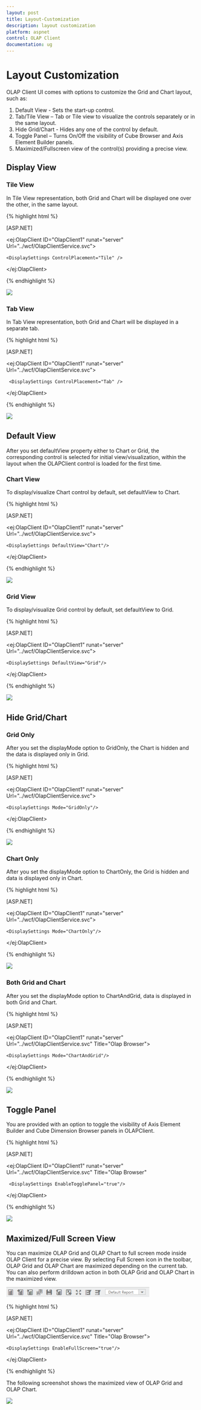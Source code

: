 ```yaml
---
layout: post
title: Layout-Customization
description: layout customization
platform: aspnet
control: OLAP Client
documentation: ug
---
```


# Layout Customization

OLAP Client UI comes with options to customize the Grid and Chart layout, such as:

1. Default View - Sets the start-up control. 
2. Tab/Tile View – Tab or Tile view to visualize the controls separately or in the same layout. 
3. Hide Grid/Chart - Hides any one of the control by default. 
4. Toggle Panel – Turns On/Off the visibility of Cube Browser and Axis Element Builder panels.  
5. Maximized/Fullscreen view of the control(s) providing a precise view.

## Display View


### Tile View

In Tile View representation, both Grid and Chart will be displayed one over the other, in the same layout. 


{% highlight html %}

[ASP.NET]

<ej:OlapClient ID="OlapClient1" runat="server" Url="../wcf/OlapClientService.svc">

    <DisplaySettings ControlPlacement="Tile" />

</ej:OlapClient>

{% endhighlight  %}


![](Layout-Customization_images/Layout-Customization_img1.png) 



### Tab View

In Tab View representation, both Grid and Chart will be displayed in a separate tab.


{% highlight html %}

[ASP.NET]



<ej:OlapClient ID="OlapClient1" runat="server" Url="../wcf/OlapClientService.svc">

     <DisplaySettings ControlPlacement="Tab" />

 </ej:OlapClient>

{% endhighlight %}


![](Layout-Customization_images/Layout-Customization_img2.png) 



## Default View

After you set defaultView property either to Chart or Grid, the corresponding control is selected for initial view/visualization, within the layout when the OLAPClient control is loaded for the first time. 

### Chart View

To display/visualize Chart control by default, set defaultView to Chart.


{% highlight html %}

[ASP.NET]

<ej:OlapClient ID="OlapClient1" runat="server" Url="../wcf/OlapClientService.svc">

    <DisplaySettings DefaultView="Chart"/>

</ej:OlapClient>


{% endhighlight %}

 ![](Layout-Customization_images/Layout-Customization_img3.png) 



### Grid View

To display/visualize Grid control by default, set defaultView to Grid.


{% highlight html %}

[ASP.NET]

 <ej:OlapClient ID="OlapClient1" runat="server" Url="../wcf/OlapClientService.svc">

    <DisplaySettings DefaultView="Grid"/>

</ej:OlapClient>

{% endhighlight  %}


![](Layout-Customization_images/Layout-Customization_img4.png) 



## Hide Grid/Chart

### Grid Only

After you set the displayMode option to GridOnly, the Chart is hidden and the data is displayed only in Grid.



{% highlight html %}

[ASP.NET]

 <ej:OlapClient ID="OlapClient1" runat="server" Url="../wcf/OlapClientService.svc">

    <DisplaySettings Mode="GridOnly"/>

</ej:OlapClient>

{% endhighlight  %}


![](Layout-Customization_images/Layout-Customization_img5.png) 



### Chart Only

After you set the displayMode option to ChartOnly, the Grid is hidden and data is displayed only in Chart.



{% highlight html %}

[ASP.NET]

<ej:OlapClient ID="OlapClient1" runat="server" Url="../wcf/OlapClientService.svc">

    <DisplaySettings Mode="ChartOnly"/>

</ej:OlapClient>


{% endhighlight %}

![](Layout-Customization_images/Layout-Customization_img6.png) 



### Both Grid and Chart

After you set the displayMode option to ChartAndGrid, data is displayed in both Grid and Chart.


{% highlight html %}

[ASP.NET]

<ej:OlapClient ID="OlapClient1" runat="server" Url="../wcf/OlapClientService.svc" Title="Olap Browser">

    <DisplaySettings Mode="ChartAndGrid"/>

</ej:OlapClient>

{% endhighlight %}


![](Layout-Customization_images/Layout-Customization_img7.png) 



## Toggle Panel

You are provided with an option to toggle the visibility of Axis Element Builder and Cube Dimension Browser panels in OLAPClient.


{% highlight html %}

[ASP.NET]



<ej:OlapClient ID="OlapClient1" runat="server" Url="../wcf/OlapClientService.svc" Title="Olap Browser"

     <DisplaySettings EnableTogglePanel="true"/>

 </ej:OlapClient>

{% endhighlight %}


![](Layout-Customization_images/Layout-Customization_img8.png) 



## Maximized/Full Screen View

You can maximize OLAP Grid and OLAP Chart to full screen mode inside OLAP Client for a precise view. By selecting Full Screen icon in the toolbar, OLAP Grid and OLAP Chart are maximized depending on the current tab. You can also perform drilldown action in both OLAP Grid and OLAP Chart in the maximized view.



 ![](Layout-Customization_images/Layout-Customization_img9.png) 



{% highlight html %}

[ASP.NET]

<ej:OlapClient ID="OlapClient1" runat="server" Url="../wcf/OlapClientService.svc" Title="Olap Browser">

    <DisplaySettings EnableFullScreen="true"/>

</ej:OlapClient>

{% endhighlight  %}



The following screenshot shows the maximized view of OLAP Grid and OLAP Chart.



![](Layout-Customization_images/Layout-Customization_img10.png) 



